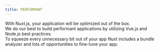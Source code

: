 ```yaml
---
title: PERFORMANT
---
```


With Nuxt.js, your application will be optimized out of the box.  
We do our best to build performant applications by utilizing Vue.js and Node.js best practices.  
To squeeze every unnecessary bit out of your app Nuxt includes a bundle analyzer and lots of opportunities to fine-tune your app.
